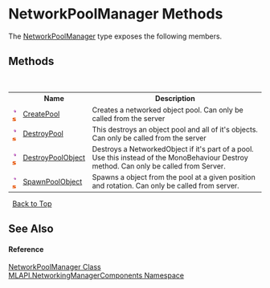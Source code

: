 # NetworkPoolManager Methods
 

The <a href="T_MLAPI_NetworkingManagerComponents_NetworkPoolManager">NetworkPoolManager</a> type exposes the following members.


## Methods
&nbsp;<table><tr><th></th><th>Name</th><th>Description</th></tr><tr><td>![Public method](media/pubmethod.gif "Public method")![Static member](media/static.gif "Static member")</td><td><a href="M_MLAPI_NetworkingManagerComponents_NetworkPoolManager_CreatePool">CreatePool</a></td><td>
Creates a networked object pool. Can only be called from the server</td></tr><tr><td>![Public method](media/pubmethod.gif "Public method")![Static member](media/static.gif "Static member")</td><td><a href="M_MLAPI_NetworkingManagerComponents_NetworkPoolManager_DestroyPool">DestroyPool</a></td><td>
This destroys an object pool and all of it's objects. Can only be called from the server</td></tr><tr><td>![Public method](media/pubmethod.gif "Public method")![Static member](media/static.gif "Static member")</td><td><a href="M_MLAPI_NetworkingManagerComponents_NetworkPoolManager_DestroyPoolObject">DestroyPoolObject</a></td><td>
Destroys a NetworkedObject if it's part of a pool. Use this instead of the MonoBehaviour Destroy method. Can only be called from Server.</td></tr><tr><td>![Public method](media/pubmethod.gif "Public method")![Static member](media/static.gif "Static member")</td><td><a href="M_MLAPI_NetworkingManagerComponents_NetworkPoolManager_SpawnPoolObject">SpawnPoolObject</a></td><td>
Spawns a object from the pool at a given position and rotation. Can only be called from server.</td></tr></table>&nbsp;
<a href="#networkpoolmanager-methods">Back to Top</a>

## See Also


#### Reference
<a href="T_MLAPI_NetworkingManagerComponents_NetworkPoolManager">NetworkPoolManager Class</a><br /><a href="N_MLAPI_NetworkingManagerComponents">MLAPI.NetworkingManagerComponents Namespace</a><br />